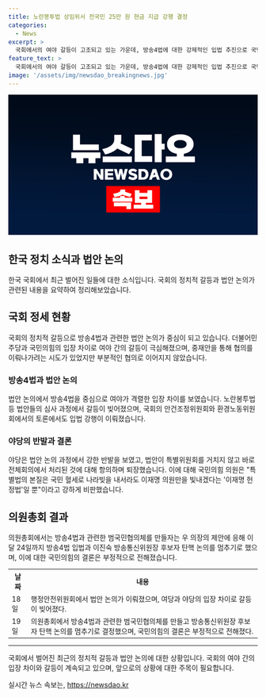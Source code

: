 ```yaml
---
title: 노란봉투법 상임위서 전국민 25만 원 현금 지급 강행 결정
categories:
  - News
excerpt: >
  국회에서의 여야 갈등이 고조되고 있는 가운데, 방송4법에 대한 강제적인 입법 추진으로 국민의힘이 강력히 반발하며 여야 간 갈등이 심화되고 있다. 이에 따라 우원식 국회의장이 중재안을 내놓아 협의에 나서는 분위기이지만 여당은 의사진행을 독려하고 있다. 특히, 전 국민 25만 원 지원법 등의 법안들에 대한 심사와 통과 과정에서 양당의 갈등이 빈번하게 발생하고 있어 정국이 곤란한 상황이라는 평가가 우세하다.
feature_text: >
  국회에서의 여야 갈등이 고조되고 있는 가운데, 방송4법에 대한 강제적인 입법 추진으로 국민의힘이 강력히 반발하며 여야 간 갈등이 심화되고 있다. 이에 따라 우원식 국회의장이 중재안을 내놓아 협의에 나서는 분위기이지만 여당은 의사진행을 독려하고 있다. 특히, 전 국민 25만 원 지원법 등의 법안들에 대한 심사와 통과 과정에서 양당의 갈등이 빈번하게 발생하고 있어 정국이 곤란한 상황이라는 평가가 우세하다.
image: '/assets/img/newsdao_breakingnews.jpg'
---
```


<p><img src="/assets/img/newsdao_breakingnews.jpg" alt="firstkoreanews 속보" /></p>

<h2>한국 정치 소식과 법안 논의</h2>

<p data-ke-size="size16">한국 국회에서 최근 벌어진 일들에 대한 소식입니다. 국회의 정치적 갈등과 법안 논의가 관련된 내용을 요약하여 정리해보았습니다.</p>

<h2>국회 정세 현황</h2>

<p data-ke-size="size16">국회의 정치적 갈등으로 방송4법과 관련한 법안 논의가 중심이 되고 있습니다. 더불어민주당과 국민의힘의 입장 차이로 여야 간의 갈등이 극심해졌으며, 중재안을 통해 협의를 이뤄나가려는 시도가 있었지만 부분적인 협의로 이어지지 않았습니다.</p>

<h3>방송4법과 법안 논의</h3>

<p data-ke-size="size16">법안 논의에서 방송4법을 중심으로 여야가 격렬한 입장 차이를 보였습니다. 노란봉투법 등 법안들의 심사 과정에서 갈등이 빚어졌으며, 국회의 안건조정위원회와 환경노동위원회에서의 토론에서도 입법 강행이 이뤄졌습니다.</p>

<h3>야당의 반발과 결론</h3>

<p data-ke-size="size16">야당은 법안 논의 과정에서 강한 반발을 보였고, 법안이 특별위원회를 거치지 않고 바로 전체회의에서 처리된 것에 대해 항의하며 퇴장했습니다. 이에 대해 국민의힘 의원은 "특별법의 본질은 국민 혈세로 나라빚을 내서라도 이재명 의원만을 빛내겠다는 '이재명 헌정법'일 뿐"이라고 강하게 비판했습니다.</p>

<h2>의원총회 결과</h2>

<p data-ke-size="size16">의원총회에서는 방송4법과 관련한 범국민협의체를 만들자는 우 의장의 제안에 응해 이달 24일까지 방송4법 입법과 이진숙 방송통신위원장 후보자 탄핵 논의를 멈추기로 했으며, 이에 대한 국민의힘의 결론은 부정적으로 전해졌습니다.</p>

<table>
  <tr>
    <th>날짜</th>
    <th>내용</th>
  </tr>
  <tr>
    <td>18일</td>
    <td>행정안전위원회에서 법안 논의가 이뤄졌으며, 여당과 야당의 입장 차이로 갈등이 빚어졌다.</td>
  </tr>
  <tr>
    <td>19일</td>
    <td>의원총회에서 방송4법과 관련한 범국민협의체를 만들고 방송통신위원장 후보자 탄핵 논의를 멈추기로 결정했으며, 국민의힘의 결론은 부정적으로 전해졌다.</td>
  </tr>
</table>

<hr>

<p data-ke-size="size16">국회에서 벌어진 최근의 정치적 갈등과 법안 논의에 대한 상황입니다. 국회의 여야 간의 입장 차이와 갈등이 계속되고 있으며, 앞으로의 상황에 대한 주목이 필요합니다.</p>
실시간 뉴스 속보는, <a href="https://newsdao.kr" rel="dofollow">https://newsdao.kr</a>


